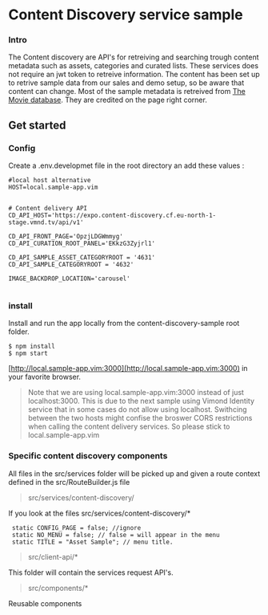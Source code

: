 # Content Discovery service sample

### Intro
The Content discovery are API's for retreiving and searching trough content metadata such as assets, categories and curated lists. 
These services does not require an jwt token to retreive information. The content has been set up to retrive sample data from our sales and demo setup, so be aware that content can change. 
Most of the sample metadata is retreived from [The Movie database](https://www.themoviedb.org/). They are credited on the page right corner. 

## Get started

### Config
Create a .env.developmet file in the root directory an add these values :

```
#local host alternative
HOST=local.sample-app.vim 


# Content delivery API
CD_API_HOST='https://expo.content-discovery.cf.eu-north-1-stage.vmnd.tv/api/v1'

CD_API_FRONT_PAGE='OpzjLDGWmmyg'
CD_API_CURATION_ROOT_PANEL='EKkzG3Zyjrl1'

CD_API_SAMPLE_ASSET_CATEGORYROOT = '4631'
CD_API_SAMPLE_CATEGORYROOT = '4632'

IMAGE_BACKDROP_LOCATION='carousel'


```

### install
Install and run the app locally from the content-discovery-sample root folder.
```shell
$ npm install
$ npm start
```
[http://local.sample-app.vim:3000](http://local.sample-app.vim:3000) in your favorite browser.  

> Note that we are using local.sample-app.vim:3000 instead of just localhost:3000. This is due to the next sample using Vimond Identity service that in some cases do not allow using localhost. Swithcing between the two hosts might confise the broswer CORS restrictions when calling the content delivery services. So please stick to local.sample-app.vim

### Specific content discovery components

 All files in the src/services folder will be picked up and given a route context defined in the src/RouteBuilder.js file
 > src/services/content-discovery/

 If you look at the files src/services/content-discovery/*
 ```
  static CONFIG_PAGE = false; //ignore
  static NO_MENU = false; // false = will appear in the menu
  static TITLE = "Asset Sample"; // menu title.
```
> src/client-api/*

This folder will contain the services request API's.

 > src/components/* 

 Reusable components 










